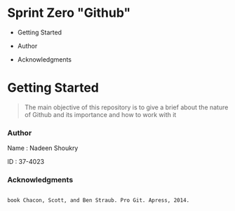 # Sprint Zero "Github"
 
- Getting Started 
  
- Author 
  
- Acknowledgments


# Getting Started 

> The main objective of this repository 
> is to give a brief about the nature of 
> Github and its importance and how to work with it 

### Author
Name : Nadeen Shoukry

ID : 37-4023


### Acknowledgments

```sh

book Chacon, Scott, and Ben Straub. Pro Git. Apress, 2014.

```
